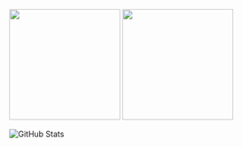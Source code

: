  
  <img height="200" src="https://i.pinimg.com/originals/f5/36/01/f53601133f236d1cb167ac19f05a3d60.gif" />

  <img height="200" src="https://cdn.svgator.com/images/2021/10/solar-system-animation.svg" />
  
![GitHub Stats](https://github-readme-stats.vercel.app/api/top-langs/?username=RovshenLight&theme=neon&hide_border=false&include_all_commits=false&count_private=false&layout=compact)
